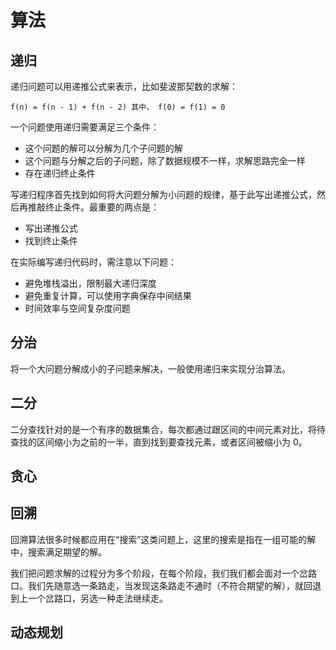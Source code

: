 # 算法

## 递归

递归问题可以用递推公式来表示，比如斐波那契数的求解：

```code
f(n) = f(n - 1) + f(n - 2) 其中， f(0) = f(1) = 0
```

一个问题使用递归需要满足三个条件：

- 这个问题的解可以分解为几个子问题的解
- 这个问题与分解之后的子问题，除了数据规模不一样，求解思路完全一样
- 存在递归终止条件

写递归程序首先找到如何将大问题分解为小问题的规律，基于此写出递推公式，然后再推敲终止条件。最重要的两点是：

- 写出递推公式
- 找到终止条件

在实际编写递归代码时，需注意以下问题：

- 避免堆栈溢出，限制最大递归深度
- 避免重复计算，可以使用字典保存中间结果
- 时间效率与空间复杂度问题

## 分治

将一个大问题分解成小的子问题来解决，一般使用递归来实现分治算法。

## 二分

二分查找针对的是一个有序的数据集合，每次都通过跟区间的中间元素对比，将待查找的区间缩小为之前的一半，直到找到要查找元素，或者区间被缩小为 0。

## 贪心

## 回溯

回溯算法很多时候都应用在“搜索”这类问题上，这里的搜索是指在一组可能的解中，搜索满足期望的解。

我们把问题求解的过程分为多个阶段，在每个阶段，我们我们都会面对一个岔路口。我们先随意选一条路走，当发现这条路走不通时（不符合期望的解），就回退到上一个岔路口，另选一种走法继续走。

## 动态规划